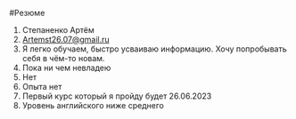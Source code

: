  #Резюме 
 1. Степаненко Артём
 2. Artemst26.07@gmail.ru
 3. Я легко обучаем, быстро усваиваю информацию. Хочу попробывать себя в чём-то новам.
 4. Пока ни чем невладею
 5. Нет
 6. Опыта нет
 7. Первый курс который я пройду будет 26.06.2023
 8. Уровень английского ниже среднего 
